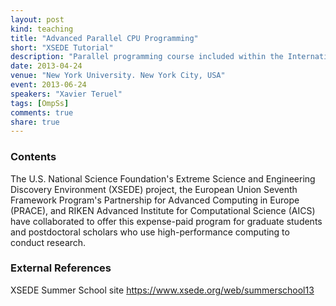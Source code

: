```yaml
---
layout: post
kind: teaching
title: "Advanced Parallel CPU Programming"
short: "XSEDE Tutorial"
description: "Parallel programming course included within the International Summer School on HPC Challenges in Computational Sciences (2013)"
date: 2013-04-24
venue: "New York University. New York City, USA"
event: 2013-06-24
speakers: "Xavier Teruel"
tags: [OmpSs]
comments: true
share: true
---
```


### Contents

The U.S. National Science Foundation's Extreme Science and Engineering
Discovery Environment (XSEDE) project, the European Union Seventh Framework
Program's Partnership for Advanced Computing in Europe (PRACE), and RIKEN
Advanced Institute for Computational Science (AICS) have collaborated to offer
this expense-paid program for graduate students and postdoctoral scholars who
use high-performance computing to conduct research.

### External References

XSEDE Summer School site  <https://www.xsede.org/web/summerschool13>

